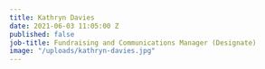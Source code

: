 ```yaml
---
title: Kathryn Davies
date: 2021-06-03 11:05:00 Z
published: false
job-title: Fundraising and Communications Manager (Designate)
image: "/uploads/kathryn-davies.jpg"
---
```


